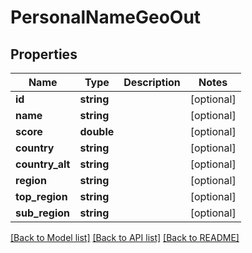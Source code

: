 # PersonalNameGeoOut

## Properties
Name | Type | Description | Notes
------------ | ------------- | ------------- | -------------
**id** | **string** |  | [optional] 
**name** | **string** |  | [optional] 
**score** | **double** |  | [optional] 
**country** | **string** |  | [optional] 
**country_alt** | **string** |  | [optional] 
**region** | **string** |  | [optional] 
**top_region** | **string** |  | [optional] 
**sub_region** | **string** |  | [optional] 

[[Back to Model list]](../README.md#documentation-for-models) [[Back to API list]](../README.md#documentation-for-api-endpoints) [[Back to README]](../README.md)


